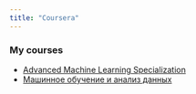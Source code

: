 ```yaml
---
title: "Coursera"
---
```


### My courses
- [Advanced Machine Learning Specialization](https://www.coursera.org/specializations/aml/)
- [Машинное обучение и анализ данных](https://www.coursera.org/specializations/machine-learning-data-analysis)
